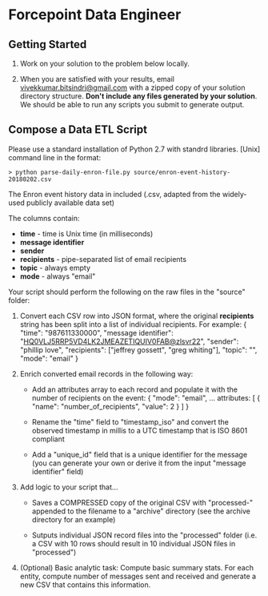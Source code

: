 Forcepoint Data Engineer
=======================================================

Getting Started
---------------

1. Work on your solution to the problem below locally.

2. When you are satisfied with your results, email vivekkumar.bitsindri@gmail.com with a
   zipped copy of your solution directory structure. **Don't include any files generated 
   by your solution**. We should be able to run any scripts you submit to generate output.

Compose a Data ETL Script
-------------------------------------

Please use a standard installation of Python 2.7 with standrd libraries.
[Unix] command line in the format:

```
> python parse-daily-enron-file.py source/enron-event-history-20180202.csv
```

The Enron event history data in included (.csv, adapted from the widely-used publicly available data set)

The columns contain:

* **time** - time is Unix time (in milliseconds)
* **message identifier**
* **sender**
* **recipients** - pipe-separated list of email recipients
* **topic** - always empty
* **mode** - always "email"

Your script should perform the following on the raw files in the "source" folder:

1. Convert each CSV row into JSON format, where the original **recipients** string has been split into a list of individual recipients. For example:
   {
      "time": "987611330000",
      "message identifier": "<HQ0VLJ5RRP5VD4LK2JMEAZETIQUIV0FAB@zlsvr22>",
      "sender": "phillip love",
      "recipients": ["jeffrey gossett", "greg whiting"],
      "topic": "",
      "mode": "email"
   }

2. Enrich converted email records in the following way:

   * Add an attributes array to each record and populate it with the number of recipients on the event:
   {
      "mode": "email",
      ...
      attributes: [
         {
            "name": "number_of_recipients",
            "value": 2
         }
      ]
   }

   * Rename the "time" field to "timestamp_iso" and convert the observed timestamp
     in millis to a UTC timestamp that is ISO 8601 compliant

   * Add a "unique_id" field that is a unique identifier for the message (you can
     generate your own or derive it from the input "message identifier" field)

3. Add logic to your script that...

   * Saves a COMPRESSED copy of the original CSV with "processed-<date>" appended
      to the filename to a "archive" directory (see the archive directory for an
      example)

   * Sutputs individual JSON record files into the "processed" folder (i.e.
      a CSV with 10 rows should result in 10 individual JSON files in "processed")

4. (Optional) Basic analytic task: Compute basic summary stats. For each entity,
   compute number of messages sent and received and generate a new CSV that
   contains this information.
